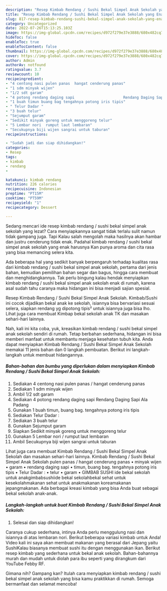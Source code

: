 ```yaml
---
description: "Resep Kimbab Rendang / Sushi Bekal Simpel Anak Sekolah yang Enak Banget"
title: "Resep Kimbab Rendang / Sushi Bekal Simpel Anak Sekolah yang Enak Banget"
slug: 817-resep-kimbab-rendang-sushi-bekal-simpel-anak-sekolah-yang-enak-banget
category: Uncategorized
date: 2022-07-26T15:13:25.103Z
image: https://img-global.cpcdn.com/recipes/d972f279e37e3888/680x482cq70/kimbab-rendang-sushi-bekal-simpel-anak-sekolah-foto-resep-utama.jpg
hideToc: false
enableToc: true
enableTocContent: false
thumbnail: https://img-global.cpcdn.com/recipes/d972f279e37e3888/680x482cq70/kimbab-rendang-sushi-bekal-simpel-anak-sekolah-foto-resep-utama.jpg
cover: https://img-global.cpcdn.com/recipes/d972f279e37e3888/680x482cq70/kimbab-rendang-sushi-bekal-simpel-anak-sekolah-foto-resep-utama.jpg
author: Admin
authorAv: notfound
ratingvalue: 3.7
reviewcount: 10
recipeingredient:
- "4 centong nasi pulen panas  hangat cenderung panas"
- "1 sdm minyak wijen"
- "1/2 sdt garam"
- "4 potong rendang daging sapi                      Rendang Daging Sapi Ala Padang"
- "1 buah timun buang bag tengahnya potong iris tipis"
- " Telur Dadar "
- "3 buah telur"
- "Sejumput garam"
- "Sedikit minyak goreng untuk menggoreng telur"
- "5 Lembar nori  rumput laut lembaran"
- "Secukupnya biji wijen sangrai untuk taburan"
recipeinstructions:

- "Sudah jadi dan siap dihidangkan!"
categories:
- Resep
tags:
- kimbab
- rendang
- 

katakunci: kimbab rendang  
nutrition: 226 calories
recipecuisine: Indonesian
preptime: "PT15M"
cooktime: "PT59M"
recipeyield: "1"
recipecategory: Dessert

---
```



Sedang mencari ide resep kimbab rendang / sushi bekal simpel anak sekolah yang lezat? Cara menyiapkannya sangat tidak terlalu sulit namun tidak gampang juga. Tapi Kalau salah mengolah maka hasilnya akan hambar dan justru cenderung tidak enak. Padahal kimbab rendang / sushi bekal simpel anak sekolah yang enak harusnya Kan punya aroma dan cita rasa yang bisa memancing selera kita.


Ada beberapa hal yang sedikit banyak berpengaruh terhadap kualitas rasa dari kimbab rendang / sushi bekal simpel anak sekolah, pertama dari jenis bahan, kemudian pemilihan bahan segar dan bagus, hingga cara membuat dan menghidangkannya. Tak perlu bingung kalau hendak menyiapkan kimbab rendang / sushi bekal simpel anak sekolah enak di rumah, karena asal sudah tahu caranya maka hidangan ini bisa menjadi sajian spesial.

Resep Kimbab Rendang / Sushi Bekal Simpel Anak Sekolah. Kimbab/Sushi ini cocok dijadikan bekal anak ke sekolah, isiannya bisa bervariasi sesuai selera, siapkan rendang yg dipotong tipis² untuk isiannya juga bisa lho. Lihat juga cara membuat Kimbap bekal sekolah anak TK dan masakan sehari-hari lainnya.


Nah, kali ini kita coba, yuk, kreasikan kimbab rendang / sushi bekal simpel anak sekolah sendiri di rumah. Tetap berbahan sederhana, hidangan ini bisa memberi manfaat untuk membantu menjaga kesehatan tubuh kita. Anda dapat menyiapkan Kimbab Rendang / Sushi Bekal Simpel Anak Sekolah memakai 11 jenis bahan dan 0 langkah pembuatan. Berikut ini langkah-langkah untuk membuat hidangannya.

<!--inarticleads1-->

##### Bahan-bahan dan bumbu yang diperlukan dalam menyiapkan Kimbab Rendang / Sushi Bekal Simpel Anak Sekolah:

1. Sediakan 4 centong nasi pulen panas / hangat cenderung panas
1. Sediakan 1 sdm minyak wijen
1. Ambil 1/2 sdt garam
1. Sediakan 4 potong rendang daging sapi                      Rendang Daging Sapi Ala Padang
1. Gunakan 1 buah timun, buang bag. tengahnya potong iris tipis
1. Sediakan  Telur Dadar :
1. Sediakan 3 buah telur
1. Gunakan Sejumput garam
1. Siapkan Sedikit minyak goreng untuk menggoreng telur
1. Gunakan 5 Lembar nori / rumput laut lembaran
1. Ambil Secukupnya biji wijen sangrai untuk taburan


Lihat juga cara membuat Kimbab Rendang / Sushi Bekal Simpel Anak Sekolah dan masakan sehari-hari lainnya. Kimbab Rendang / Sushi Bekal Simpel Anak Sekolah pulen panas / hangat cenderung panas • minyak wijen • garam • rendang daging sapi • timun, buang bag. tengahnya potong iris tipis • Telur Dadar : • telur • garam • GIMBAB SUSHI ide bekal sekolah untuk anakgimbabsushiide bekal sekolahbekal sehat untuk kesekolahmakanan sehat untuk anakmakanan koreamakanan jepangmakanan. Ada berbagai kreasi kimbab yang bisa Anda buat sebagai bekal sekolah anak-anak. 

<!--inarticleads2-->

##### Langkah-langkah untuk buat Kimbab Rendang / Sushi Bekal Simpel Anak Sekolah:


1. Selesai dan siap dihidangkan!

Caranya cukup sederhana, intinya Anda perlu menggulung nasi dan isiannya di atas lembaran nori. Berikut beberapa variasi kimbab untuk Anda! Video kali ini saya akan membuat makanan yang berasal dari Jepang yaitu SushiKalau biasanya membuat sushi itu dengan menggunakan ikan. Berikut resep kimbab yang sederhana untuk bekal anak sekolah. Bahan-bahannya murah dan mudah untuk diolah para ibu seperti yang dirangkum dari YouTube Febby RF. 

Gimana nih? Gampang kan? Itulah cara menyiapkan kimbab rendang / sushi bekal simpel anak sekolah yang bisa kamu praktikkan di rumah. Semoga bermanfaat dan selamat mencoba!
